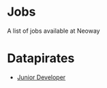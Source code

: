 # Jobs

A list of jobs available at Neoway

# Datapirates

* [Junior Developer](datapirates/kick-ass-captcha-breaker.md)
